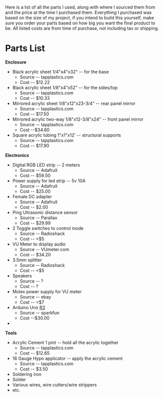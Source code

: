 Here is a list of all the parts I used, along with where I sourced them from and the price at the time I purchased them. Everything I purchased was based on the size of my project, if you intend to build this yourself, make sure you order your parts based on how big you want the final product to be. All listed costs are from time of purchase, not including tax or shipping.

# Parts List #
**Enclosure**
  * Black acrylic sheet 1/4"x4"x32" -- for the base
    * Source -- tapplastics.com
    * Cost -- $12.22
  * Black acrylic sheet 1/8"x4"x52" -- for the sides/top
    * Source -- tapplastics.com
    * Cost -- $10.33
  * Mirrored acrylic sheet 1/8"x12"x23-3/4" -- rear panel mirror
    * Source -- tapplastics.com
    * Cost -- $17.50
  * Mirrored acrylic two-way 1/8"x12-3/8"x24" -- front panel mirror
    * Source -- tapplastics.com
    * Cost --$34.60
  * Square acrylic tubing 1"x1"x12' -- structural supports
    * Source -- tapplastics.com
    * Cost -- $17.90


**Electronics**
  * Digital RGB LED strip -- 2 meters
    * Source -- Adafruit
    * Cost -- $59.50
  * Power supply for led strip -- 5v 10A
    * Source -- Adafruit
    * Cost -- $25.00
  * Female DC adapter
    * Source -- Adafruit
    * Cost -- $2.00
  * Ping Ultrasonic distance sensor
    * Source -- Parallax
    * Cost -- $29.99
  * 2 Toggle switches to control mode
    * Source -- Radioshack
    * Cost -- <$5
  * VU Meter to display audio
    * Source -- VUmeter.com
    * Cost -- $34.20
  * 3.5mm splitter
    * Source -- Radioshack
    * Cost -- <$5
  * Speakers
    * Source -- ?
    * Cost -- ?
  * Molex power supply for VU meter
    * Source -- ebay
    * Cost -- <$7
  * Arduino Uno [R3](https://code.google.com/p/ece387-infinity-mirror/source/detail?r=3)
    * Source -- sparkfun
    * Cost --$30.00
  * 

**Tools**
  * Acrylic Cement 1 pint -- hold all the acrylic together
    * Source -- tapplastics.com
    * Cost -- $12.65
  * 16 Gauge Hypo applicator -- apply the acrylic cement
    * Source -- tapplastics.com
    * Cost -- $3.50
  * Soldering iron
  * Solder
  * Various wires, wire cutters/wire strippers
  * etc.
